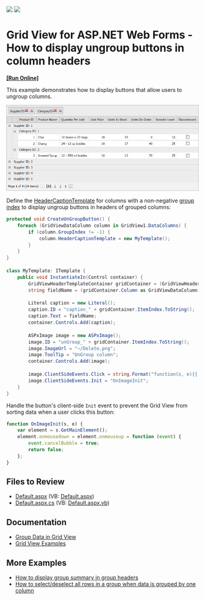 <!-- default badges list -->
[![](https://img.shields.io/badge/Open_in_DevExpress_Support_Center-FF7200?style=flat-square&logo=DevExpress&logoColor=white)](https://supportcenter.devexpress.com/ticket/details/E5149)
[![](https://img.shields.io/badge/📖_How_to_use_DevExpress_Examples-e9f6fc?style=flat-square)](https://docs.devexpress.com/GeneralInformation/403183)
<!-- default badges end -->
# Grid View for ASP.NET Web Forms - How to display ungroup buttons in column headers
<!-- run online -->
**[[Run Online]](https://codecentral.devexpress.com/e5149/)**
<!-- run online end -->
This example demonstrates how to display buttons that allow users to ungroup columns.

![Display Ungroup Buttons](result.png)

Define the [HeaderCaptionTemplate](https://docs.devexpress.com/AspNet/DevExpress.Web.GridViewColumn.HeaderCaptionTemplate) for columns with a non-negative [group index](https://docs.devexpress.com/AspNet/DevExpress.Web.GridViewDataColumn.GroupIndex) to display ungroup buttons in headers of grouped columns:

```cs
protected void CreateUnGroupButton() { 
    foreach (GridViewDataColumn column in GridView1.DataColumns) {
        if (column.GroupIndex != -1) {
            column.HeaderCaptionTemplate = new MyTemplate();
        }
    } 
}

class MyTemplate: ITemplate {
    public void InstantiateIn(Control container) {
        GridViewHeaderTemplateContainer gridContainer = (GridViewHeaderTemplateContainer)container;
        string fieldName = (gridContainer.Column as GridViewDataColumn).FieldName;

        Literal caption = new Literal();
        caption.ID = "caption_" + gridContainer.ItemIndex.ToString();
        caption.Text = fieldName;
        container.Controls.Add(caption);

        ASPxImage image = new ASPxImage();
        image.ID = "unGroup_" + gridContainer.ItemIndex.ToString();
        image.ImageUrl = "~/Delete.png";
        image.ToolTip = "UnGroup column";
        container.Controls.Add(image);

        image.ClientSideEvents.Click = string.Format("function(s, e){{ gridView.UnGroup ('{0}'); }}", fieldName);
        image.ClientSideEvents.Init = "OnImageInit";
    }
}
```

Handle the button's client-side `Init` event to prevent the Grid View from sorting data when a user clicks this button:

```js
function OnImageInit(s, e) {
    var element = s.GetMainElement();
    element.onmousedown = element.onmouseup = function (event) {
        event.cancelBubble = true;
        return false;
    };
}
```

## Files to Review

* [Default.aspx](./CS/WebSite/Default.aspx) (VB: [Default.aspx](./VB/WebSite/Default.aspx))
* [Default.aspx.cs](./CS/WebSite/Default.aspx.cs) (VB: [Default.aspx.vb](./VB/WebSite/Default.aspx.vb))

## Documentation

- [Group Data in Grid View](https://docs.devexpress.com/AspNet/3715/components/grid-view/concepts/group-data)
- [Grid View Examples](https://docs.devexpress.com/AspNet/3768/components/grid-view/examples)

## More Examples

- [How to display group summary in group headers](https://github.com/DevExpress-Examples/asp-net-web-forms-grid-display-group-summary-in-group-headers)
- [How to select/deselect all rows in a group when data is grouped by one column](https://github.com/DevExpress-Examples/asp-net-web-forms-gridview-select-deselect-all-rows-in-a-group)
